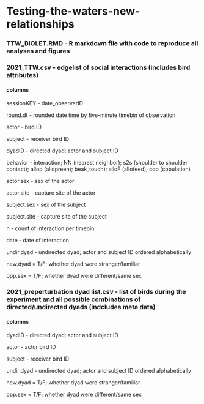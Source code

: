 # Testing-the-waters-new-relationships

### TTW_BIOLET.RMD - R markdown file with code to reproduce all analyses and figures

### 2021_TTW.csv - edgelist of social interactions (includes bird attributes)
#### columns 
sessionKEY - date_observerID

round.dt - rounded date time by five-minute timebin of observation

actor - bird ID

subject - receiver bird ID

dyadID - directed dyad; actor and subject ID 

behavior - interaction; NN (nearest neighbor); s2s (shoulder to shoulder contact); allop (allopreen); beak_touch); alloF (allofeed); cop (copulation)

actor.sex - sex of the actor 

actor.site - capture site of the actor

subject.sex - sex of the subject 

subject.site - capture site of the subject

n - count of interaction per timebin

date - date of interaction

undir.dyad - undirected dyad; actor and subject ID ordered alphabetically

new.dyad = T/F; whether dyad were stranger/familiar

opp.sex = T/F; whether dyad were different/same sex


### 2021_preperturbation dyad list.csv - list of birds during the experiment and all possible combinations of directed/undirected dyads (indcludes meta data)


#### columns

dyadID - directed dyad; actor and subject ID 

actor - actor bird ID 

subject - receiver bird ID

undir.dyad - undirected dyad; actor and subject ID ordered alphabetically

new.dyad = T/F; whether dyad were stranger/familiar

opp.sex = T/F; whether dyad were different/same sex


